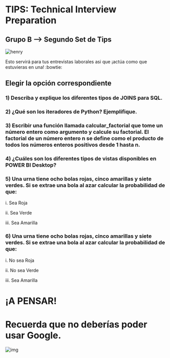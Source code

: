 <h1>TIPS: Technical Interview Preparation</h1>
<h2>Grupo B --&gt; Segundo Set de Tips</h2>
<p><img alt="henry" src="https://blog.soyhenry.com/content/images/2021/02/HEADER-BLOG-NEGRO-01.jpg" /> </p>
<p>Esto servirá para tus entrevistas laborales asi que ¡actúa como que estuvieras en una! :bowtie: </p>
<h2>Elegir la opción correspondiente</h2>
<h3>1)  Describa y explique los diferentes tipos de JOINS para SQL.</h3>
<h3>2)  ¿Qué son los iteradores de Python? Ejemplifique.</h3>
<h3>3)  Escribir una función llamada calcular_factorial que tome un número entero como argumento y calcule su factorial. El factorial de un número entero n se define como el producto de todos los números enteros positivos desde 1 hasta n.</h3>
<h3>4)  ¿Cuáles son los diferentes tipos de vistas disponibles en POWER BI Desktop?</h3>
<h3>5)  Una urna tiene ocho bolas rojas, cinco amarillas y siete verdes. Si se extrae una bola al azar calcular la probabilidad de que:</h3>
<p>i. Sea Roja</p>
<p>ii. Sea Verde</p>
<p>iii. Sea Amarilla</p>
<h3>6)  Una urna tiene ocho bolas rojas, cinco amarillas y siete verdes. Si se extrae una bola al azar calcular la probabilidad de que:</h3>
<p>i. No sea Roja</p>
<p>ii. No sea Verde</p>
<p>iii. Sea Amarilla</p>
<h1>¡A PENSAR!</h1>
<h1>Recuerda que no deberías poder usar Google.</h1>
<p><img alt="img" src="https://camo.githubusercontent.com/dbcddd7088648e4ffbd139c31d5f0fb1b1b677650e1ebbe22293d4fd2b44b774/68747470733a2f2f6d656469612e74656e6f722e636f6d2f646f49736f48343361324541414141432f7468696e6b2d656d6f6a692e676966" /></p>